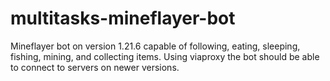 # multitasks-mineflayer-bot
Mineflayer bot on version 1.21.6 capable of following, eating, sleeping, fishing, mining, and collecting items. Using viaproxy the bot should be able to connect to servers on newer versions.
